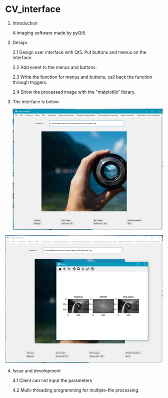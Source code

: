 # CV_interface

1. Introduction

   A imaging software made by pyQt5.

2. Design

   2.1 Design user interface with Qt5. Put buttons and menus on the interface.

   2.2 Add event to the menus and buttons.

   2.3 Write the function for menus and buttons, call back the function through triggers.

   2.4 Show the processed image with the "matplotlib" library.

3. The interface is below:

   

   ![interface_1](./interface_1.png)

![interface_1](./interface_2.png)



4. Issue and development

   4.1 Client can not input the parameters

   4.2 Multi-threading programming for multiple-file processing.
